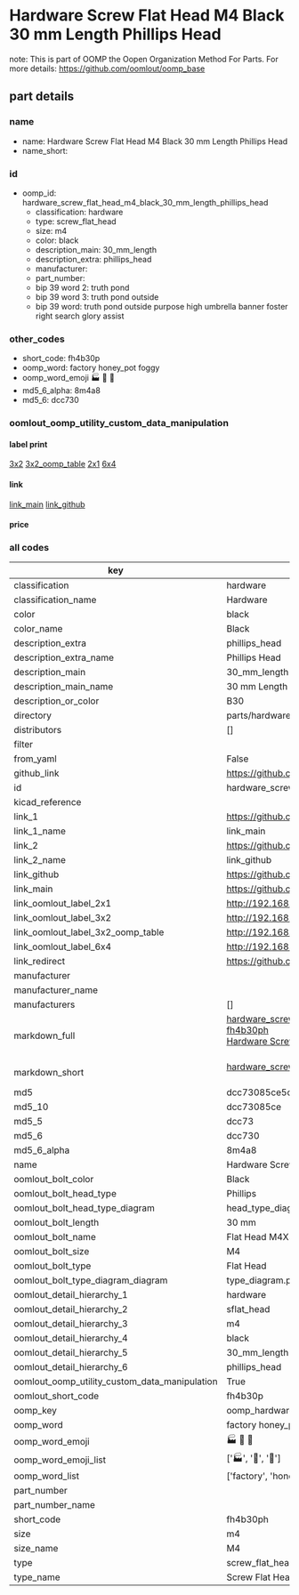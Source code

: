 # Hardware Screw Flat Head M4 Black 30 mm Length Phillips Head  

note: This is part of OOMP the Oopen Organization Method For Parts. For more details: https://github.com/oomlout/oomp_base

##  part details
  







### name
* name: Hardware Screw Flat Head M4 Black 30 mm Length Phillips Head
* name_short: 
### id
* oomp_id: hardware_screw_flat_head_m4_black_30_mm_length_phillips_head
  * classification: hardware
  * type: screw_flat_head
  * size: m4
  * color: black
  * description_main: 30_mm_length
  * description_extra: phillips_head
  * manufacturer: 
  * part_number: 
  * bip 39 word 2: truth pond
  * bip 39 word 3: truth pond outside
  * bip 39 word: truth pond outside purpose high umbrella banner foster right search glory assist

### other_codes
* short_code: fh4b30p
* oomp_word: factory honey_pot foggy
* oomp_word_emoji :factory: :honey_pot: :foggy:
* md5_6_alpha: 8m4a8
* md5_6: dcc730






### oomlout_oomp_utility_custom_data_manipulation
#### label print
[3x2](http://192.168.1.245:1112/?label=oomp%208m4a8)
[3x2_oomp_table](http://192.168.1.108:1112/?label=oomp%208m4a8)
[2x1](http://192.168.1.242:1112/?label=oomp%208m4a8)
[6x4](http://192.168.1.55:1112/?label=oomp%208m4a8)    

#### link

[link_main](https://github.com/oomlout/oomlout_oomp_version_1_messy/tree/main/parts/hardware_screw_flat_head_m4_black_30_mm_length_phillips_head) [link_github](https://github.com/oomlout/oomlout_oomp_version_1_messy/tree/main/parts/hardware_screw_flat_head_m4_black_30_mm_length_phillips_head)                             

#### price







### all codes 
| key | value |  
| --- | --- |  
| classification | hardware |  
| classification_name | Hardware |  
| color | black |  
| color_name | Black |  
| description_extra | phillips_head |  
| description_extra_name | Phillips Head |  
| description_main | 30_mm_length |  
| description_main_name | 30 mm Length |  
| description_or_color | B30 |  
| directory | parts/hardware_screw_flat_head_m4_black_30_mm_length_phillips_head |  
| distributors | [] |  
| filter |  |  
| from_yaml | False |  
| github_link | https://github.com/oomlout/oomlout_oomp_part_src/tree/main/parts/hardware_screw_flat_head_m4_black_30_mm_length_phillips_head |  
| id | hardware_screw_flat_head_m4_black_30_mm_length_phillips_head |  
| kicad_reference |  |  
| link_1 | https://github.com/oomlout/oomlout_oomp_version_1_messy/tree/main/parts/hardware_screw_flat_head_m4_black_30_mm_length_phillips_head |  
| link_1_name | link_main |  
| link_2 | https://github.com/oomlout/oomlout_oomp_version_1_messy/tree/main/parts/hardware_screw_flat_head_m4_black_30_mm_length_phillips_head |  
| link_2_name | link_github |  
| link_github | https://github.com/oomlout/oomlout_oomp_version_1_messy/tree/main/parts/hardware_screw_flat_head_m4_black_30_mm_length_phillips_head |  
| link_main | https://github.com/oomlout/oomlout_oomp_version_1_messy/tree/main/parts/hardware_screw_flat_head_m4_black_30_mm_length_phillips_head |  
| link_oomlout_label_2x1 | http://192.168.1.242:1112/?label=oomp%208m4a8 |  
| link_oomlout_label_3x2 | http://192.168.1.245:1112/?label=oomp%208m4a8 |  
| link_oomlout_label_3x2_oomp_table | http://192.168.1.108:1112/?label=oomp%208m4a8 |  
| link_oomlout_label_6x4 | http://192.168.1.55:1112/?label=oomp%208m4a8 |  
| link_redirect | https://github.com/oomlout/oomlout_oomp_version_1_messy/tree/main/parts/hardware_screw_flat_head_m4_black_30_mm_length_phillips_head |  
| manufacturer |  |  
| manufacturer_name |  |  
| manufacturers | [] |  
| markdown_full | [hardware_screw_flat_head_m4_black_30_mm_length_phillips_head](none)<br>[fh4b30ph](none)<br>[Hardware Screw Flat Head M4 Black 30 Mm Length Phillips Head](none)<br><br> |  
| markdown_short | [hardware_screw_flat_head_m4_black_30_mm_length_phillips_head](none)<br><br> |  
| md5 | dcc73085ce5c024bb0b5cae73b29f74e |  
| md5_10 | dcc73085ce |  
| md5_5 | dcc73 |  
| md5_6 | dcc730 |  
| md5_6_alpha | 8m4a8 |  
| name | Hardware Screw Flat Head M4 Black 30 mm Length Phillips Head |  
| oomlout_bolt_color | Black |  
| oomlout_bolt_head_type | Phillips |  
| oomlout_bolt_head_type_diagram | head_type_diagram.png |  
| oomlout_bolt_length | 30 mm |  
| oomlout_bolt_name | Flat Head M4X30 mm Black (Phillips) |  
| oomlout_bolt_size | M4 |  
| oomlout_bolt_type | Flat Head |  
| oomlout_bolt_type_diagram_diagram | type_diagram.png |  
| oomlout_detail_hierarchy_1 | hardware |  
| oomlout_detail_hierarchy_2 | sflat_head |  
| oomlout_detail_hierarchy_3 | m4 |  
| oomlout_detail_hierarchy_4 | black |  
| oomlout_detail_hierarchy_5 | 30_mm_length |  
| oomlout_detail_hierarchy_6 | phillips_head |  
| oomlout_oomp_utility_custom_data_manipulation | True |  
| oomlout_short_code | fh4b30p |  
| oomp_key | oomp_hardware_screw_flat_head_m4_black_30_mm_length_phillips_head |  
| oomp_word | factory honey_pot foggy |  
| oomp_word_emoji | :factory: :honey_pot: :foggy: |  
| oomp_word_emoji_list | [':factory:', ':honey_pot:', ':foggy:'] |  
| oomp_word_list | ['factory', 'honey_pot', 'foggy'] |  
| part_number |  |  
| part_number_name |  |  
| short_code | fh4b30ph |  
| size | m4 |  
| size_name | M4 |  
| type | screw_flat_head |  
| type_name | Screw Flat Head |  
